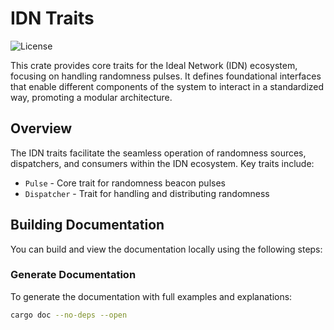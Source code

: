 # IDN Traits

<img alt="License" src="https://img.shields.io/badge/license-Apache--2.0-blue.svg">

This crate provides core traits for the Ideal Network (IDN) ecosystem, focusing on handling randomness pulses. It defines foundational interfaces that enable different components of the system to interact in a standardized way, promoting a modular architecture.

## Overview

The IDN traits facilitate the seamless operation of randomness sources, dispatchers, and consumers within the IDN ecosystem. Key traits include:

- `Pulse` - Core trait for randomness beacon pulses
- `Dispatcher` - Trait for handling and distributing randomness

## Building Documentation

You can build and view the documentation locally using the following steps:

### Generate Documentation

To generate the documentation with full examples and explanations:

```bash
cargo doc --no-deps --open
```
